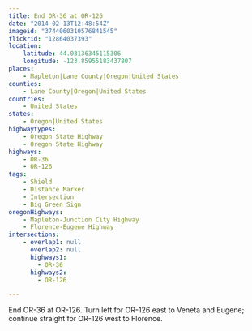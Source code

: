 ```yaml
---
title: End OR-36 at OR-126
date: "2014-02-13T12:48:54Z"
imageid: "3744060310576841545"
flickrid: "12864037393"
location:
    latitude: 44.03136345115306
    longitude: -123.85955183437807
places:
    - Mapleton|Lane County|Oregon|United States
counties:
    - Lane County|Oregon|United States
countries:
    - United States
states:
    - Oregon|United States
highwaytypes:
    - Oregon State Highway
    - Oregon State Highway
highways:
    - OR-36
    - OR-126
tags:
    - Shield
    - Distance Marker
    - Intersection
    - Big Green Sign
oregonHighways:
    - Mapleton-Junction City Highway
    - Florence-Eugene Highway
intersections:
    - overlap1: null
      overlap2: null
      highways1:
        - OR-36
      highways2:
        - OR-126

---
```

End OR-36 at OR-126.  Turn left for OR-126 east to Veneta and Eugene; continue straight for OR-126 west to Florence.
